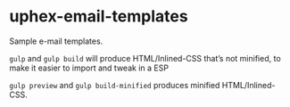 # uphex-email-templates
Sample e-mail templates.

`gulp` and `gulp build` will produce HTML/Inlined-CSS that’s not minified, to make it easier to import and tweak in a ESP

`gulp preview` and `gulp build-minified` produces minified HTML/Inlined-CSS.